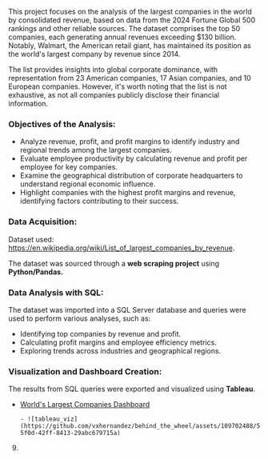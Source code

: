This project focuses on the analysis of the largest companies in the world by consolidated revenue, based on data from the 2024 Fortune Global 500 rankings and other reliable sources. The dataset comprises the top 50 companies, each generating annual revenues exceeding $130 billion. Notably, Walmart, the American retail giant, has maintained its position as the world's largest company by revenue since 2014.

The list provides insights into global corporate dominance, with representation from 23 American companies, 17 Asian companies, and 10 European companies. However, it's worth noting that the list is not exhaustive, as not all companies publicly disclose their financial information.

### Objectives of the Analysis:

- Analyze revenue, profit, and profit margins to identify industry and regional trends among the largest companies.
- Evaluate employee productivity by calculating revenue and profit per employee for key companies.
- Examine the geographical distribution of corporate headquarters to understand regional economic influence.
- Highlight companies with the highest profit margins and revenue, identifying factors contributing to their success.

### **Data Acquisition:**

Dataset used: https://en.wikipedia.org/wiki/List_of_largest_companies_by_revenue.

The dataset was sourced through a **web scraping project** using **Python/Pandas.**

### **Data Analysis with SQL:**

The dataset was imported into a SQL Server database and queries were used to perform various analyses, such as:

- Identifying top companies by revenue and profit.
- Calculating profit margins and employee efficiency metrics.
- Exploring trends across industries and geographical regions.

### **Visualization and Dashboard Creation:**

The results from SQL queries were exported and visualized using **Tableau**.
  - [World's Largest Companies Dashboard](https://public.tableau.com/views/WorldsLargestCompaniesDashboard/Dashboard1?:language=en-US&publish=yes&:sid=&:redirect=auth&:display_count=n&:origin=viz_share_link)
      
        - ![tableau_viz](https://github.com/vxhernandez/behind_the_wheel/assets/109702488/5e971ff7-5f0d-42ff-8413-29abc679715a)

9.
 
